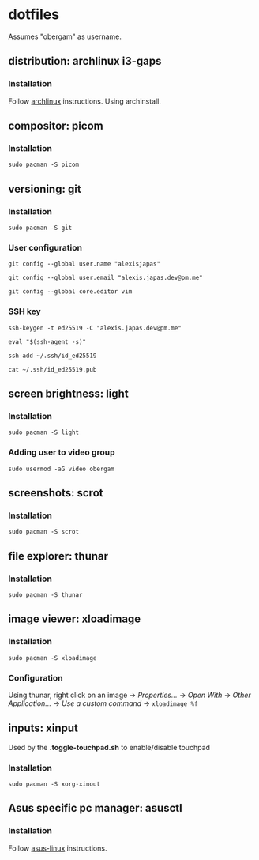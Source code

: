 # dotfiles
Assumes "obergam" as username.

## distribution: archlinux i3-gaps
### Installation
Follow [archlinux](https://wiki.archlinux.org/title/Installation_guide) instructions. Using archinstall.

## compositor: picom
### Installation
`sudo pacman -S picom`

## versioning: git
### Installation
`sudo pacman -S git`

### User configuration
`git config --global user.name "alexisjapas"`

`git config --global user.email "alexis.japas.dev@pm.me"`

`git config --global core.editor vim`

### SSH key
`ssh-keygen -t ed25519 -C "alexis.japas.dev@pm.me"`

`eval "$(ssh-agent -s)"`

`ssh-add ~/.ssh/id_ed25519`

`cat ~/.ssh/id_ed25519.pub`

## screen brightness: light
### Installation
`sudo pacman -S light`

### Adding user to video group
`sudo usermod -aG video obergam`

## screenshots: scrot
### Installation
`sudo pacman -S scrot`

## file explorer: thunar
### Installation
`sudo pacman -S thunar`

## image viewer: xloadimage
### Installation
`sudo pacman -S xloadimage`

### Configuration
Using thunar, right click on an image -> *Properties...* -> *Open With* -> *Other Application...* -> *Use a custom command* -> `xloadimage %f`

## inputs: xinput
Used by the **.toggle-touchpad.sh** to enable/disable touchpad
### Installation
`sudo pacman -S xorg-xinout`

## Asus specific pc manager: asusctl
### Installation
Follow [asus-linux](https://asus-linux.org/) instructions.
